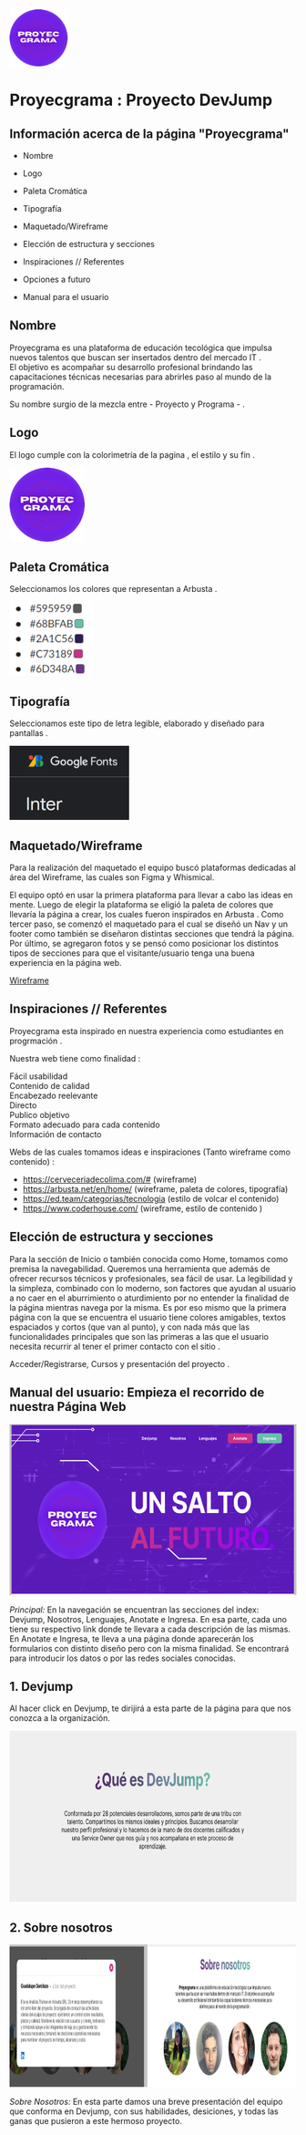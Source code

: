 <img src="img/logo.png" height='100px'>

# Proyecgrama : Proyecto DevJump

## Información acerca de la página "Proyecgrama"

* Nombre

* Logo 

* Paleta Cromática

* Tipografía

* Maquetado/Wireframe

* Elección de estructura y secciones

* Inspiraciones // Referentes

* Opciones a futuro

* Manual para el usuario

## Nombre 

Proyecgrama es una plataforma de educación tecológica que impulsa nuevos talentos que buscan ser insertados dentro del mercado IT . <br>
El objetivo es acompañar su desarrollo profesional brindando las capacitaciones técnicas necesarias para abrirles paso al mundo de la programación.

Su nombre surgio de la mezcla entre - Proyecto y Programa - . 

## Logo

El logo cumple con la colorimetría de la pagina , el estilo y su fin . 

<img src="img/logo.png" height='130px'>

## Paleta Cromática

Seleccionamos los colores que representan a Arbusta .

<img src="img/colorimetria.png" height='130px'>

## Tipografía

Seleccionamos este tipo de letra legible, elaborado y diseñado para pantallas .

<img src="img/tipografia.png" height='130px'>

## Maquetado/Wireframe

Para la realización del maquetado el equipo buscó plataformas dedicadas al área del Wireframe, las cuales son Figma y Whismical. 

El equipo optó en usar la primera plataforma para llevar a cabo las ideas en mente. Luego de elegir la plataforma se eligió la paleta de colores que llevaría la página a crear, los cuales fueron inspirados en Arbusta . Como tercer paso, se comenzó el maquetado para el cual se diseñó un Nav y un footer como también se diseñaron distintas secciones que tendrá la página. Por último, se agregaron fotos y se pensó como posicionar los distintos tipos de secciones para que el visitante/usuario tenga una buena experiencia en la página web.

[Wireframe](https://www.figma.com/file/6Vz4FdXkiOXlXJduHf1jVP/Untitled?node-id=0%3A1)

## Inspiraciones // Referentes 

Proyecgrama esta inspirado en nuestra experiencia como estudiantes en progrmación . <br>

Nuestra web tiene como finalidad :

Fácil usabilidad <br> 
Contenido de calidad <br> 
Encabezado reelevante <br> 
Directo <br> 
Publico objetivo <br> 
Formato adecuado para cada contenido <br> 
Información de contacto <br>

Webs de las cuales tomamos ideas e inspiraciones (Tanto wireframe como contenido) :

* https://cerveceriadecolima.com/# (wireframe)
* https://arbusta.net/en/home/ (wireframe, paleta de colores, tipografía)
* https://ed.team/categorias/tecnologia (estilo de volcar el contenido)
* https://www.coderhouse.com/ (wireframe, estilo de contenido )

## Elección de estructura y secciones

Para la sección de Inicio o también conocida como Home, tomamos como premisa la navegabilidad. Queremos una herramienta que además de ofrecer recursos técnicos y profesionales, sea fácil de usar. La legibilidad y la simpleza, combinado con lo moderno, son factores que ayudan al usuario a no caer en el aburrimiento o aturdimiento por no entender la finalidad de la página mientras navega por la misma. Es por eso mismo que la primera página con la que se encuentra el usuario tiene colores amigables, textos espaciados y cortos (que van al punto), y con nada más que las funcionalidades principales que son las primeras a las que el usuario necesita recurrir al tener el primer contacto con el sitio . 

Acceder/Registrarse, Cursos y presentación del proyecto .

<!-- ## Opciones a futuro

Esta la posibilidad del cual cuando la web se haga real, surjan algunas modificaciones . 
 -->

## Manual del usuario: Empieza el recorrido de nuestra Página Web


<img src="img/inicio.png" height='300px'>

_Principal:_ En la navegación se encuentran las secciones del index: Devjump, Nosotros, Lenguajes, Anotate e Ingresa.
En esa parte, cada uno tiene su respectivo link donde te llevara a cada descripción de las mismas.
En Anotate e Ingresa, te lleva a una página donde aparecerán los formularios con distinto diseño pero con la misma finalidad. Se encontrará para introducir los datos o por las redes sociales conocidas.

## 1. Devjump

Al hacer click en Devjump, te dirijirá a esta parte de la página para que nos conozca a la organización.


<img src="img/Devjjump.png" height='300px'>

## 2. Sobre nosotros 

<img src="img/sobrenosotros.png" height='250px'>

_Sobre Nosotros:_ En esta parte damos una breve presentación del equipo que conforma en Devjump, con sus habilidades, desiciones, y todas las ganas que pusieron a este hermoso proyecto.
